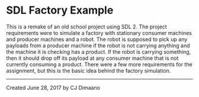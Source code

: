 # SDL Factory Example

This is a remake of an old school project using SDL 2. The project requirements were to simulate a
factory with stationary consumer machines and producer machines and a robot. The robot is supposed
to pick up any payloads from a producer machine if the robot is not carrying anything and the
machine it is checking has a product. If the robot is carrying something, then it should drop off
its payload at any consumer machine that is not currently consuming a product. There were a few more
requirements for the assignment, but this is the basic idea behind the factory simulation.

---
Created June 28, 2017 by CJ Dimaano
